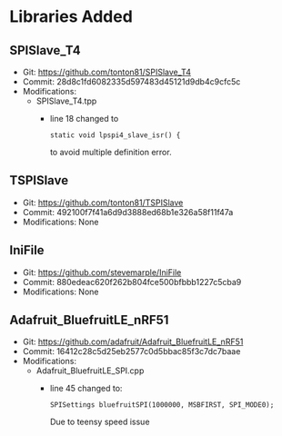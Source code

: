 # Libraries Added

## SPISlave_T4
- Git: https://github.com/tonton81/SPISlave_T4
- Commit: 28d8c1fd6082335d597483d45121d9db4c9cfc5c
- Modifications: 
    - SPISlave_T4.tpp 
        - line 18 changed to 

            ```static void lpspi4_slave_isr() {``` 

            to avoid multiple definition error.
## TSPISlave
- Git: https://github.com/tonton81/TSPISlave
- Commit: 492100f7f41a6d9d3888ed68b1e326a58f11f47a
- Modifications: None

## IniFile
- Git: https://github.com/stevemarple/IniFile
- Commit: 880edeac620f262b804fce500bfbbb1227c5cba9
- Modifications: None

## Adafruit_BluefruitLE_nRF51
- Git: https://github.com/adafruit/Adafruit_BluefruitLE_nRF51
- Commit: 16412c28c5d25eb2577c0d5bbac85f3c7dc7baae
- Modifications: 
    - Adafruit_BluefruitLE_SPI.cpp 
        - line 45 changed to:  
        
            ```SPISettings bluefruitSPI(1000000, MSBFIRST, SPI_MODE0);```  
            
            Due to teensy speed issue